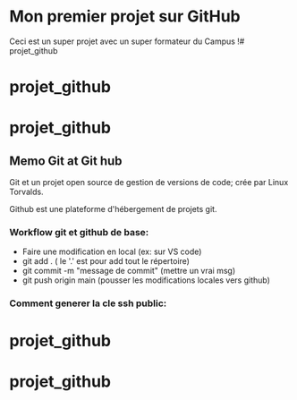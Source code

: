 # Mon premier projet sur GitHub
Ceci est un super projet avec un super formateur du Campus !# projet_github
# projet_github
# projet_github

## Memo Git at Git hub
Git et un projet open source de gestion de versions de code; crée par Linux Torvalds.

Github est une plateforme d'hébergement de projets git.

### Workflow git et github de base:
- Faire une modification en local (ex: sur VS code)
- git add .  ( le '.' est pour add tout le répertoire)
- git commit -m "message de commit" (mettre un vrai msg)
- git push origin main (pousser les modifications locales vers github)

### Comment generer la cle ssh public:
# projet_github
# projet_github
